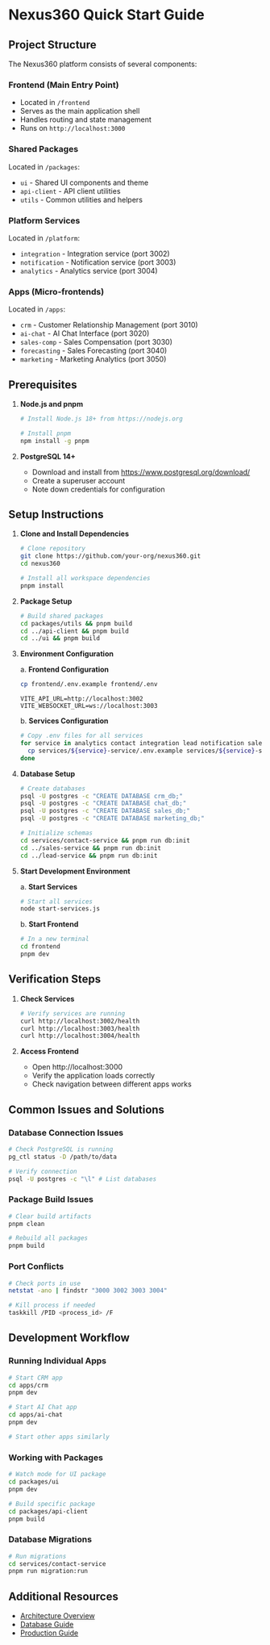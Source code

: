 # Nexus360 Quick Start Guide

## Project Structure

The Nexus360 platform consists of several components:

### Frontend (Main Entry Point)
- Located in `/frontend`
- Serves as the main application shell
- Handles routing and state management
- Runs on `http://localhost:3000`

### Shared Packages
Located in `/packages`:
- `ui` - Shared UI components and theme
- `api-client` - API client utilities
- `utils` - Common utilities and helpers

### Platform Services
Located in `/platform`:
- `integration` - Integration service (port 3002)
- `notification` - Notification service (port 3003)
- `analytics` - Analytics service (port 3004)

### Apps (Micro-frontends)
Located in `/apps`:
- `crm` - Customer Relationship Management (port 3010)
- `ai-chat` - AI Chat Interface (port 3020)
- `sales-comp` - Sales Compensation (port 3030)
- `forecasting` - Sales Forecasting (port 3040)
- `marketing` - Marketing Analytics (port 3050)

## Prerequisites

1. **Node.js and pnpm**
   ```bash
   # Install Node.js 18+ from https://nodejs.org
   
   # Install pnpm
   npm install -g pnpm
   ```

2. **PostgreSQL 14+**
   - Download and install from https://www.postgresql.org/download/
   - Create a superuser account
   - Note down credentials for configuration

## Setup Instructions

1. **Clone and Install Dependencies**
   ```bash
   # Clone repository
   git clone https://github.com/your-org/nexus360.git
   cd nexus360

   # Install all workspace dependencies
   pnpm install
   ```

2. **Package Setup**
   ```bash
   # Build shared packages
   cd packages/utils && pnpm build
   cd ../api-client && pnpm build
   cd ../ui && pnpm build
   ```

3. **Environment Configuration**

   a. **Frontend Configuration**
   ```bash
   cp frontend/.env.example frontend/.env
   ```
   ```env
   VITE_API_URL=http://localhost:3002
   VITE_WEBSOCKET_URL=ws://localhost:3003
   ```

   b. **Services Configuration**
   ```bash
   # Copy .env files for all services
   for service in analytics contact integration lead notification sales task; do
     cp services/${service}-service/.env.example services/${service}-service/.env
   done
   ```

4. **Database Setup**
   ```bash
   # Create databases
   psql -U postgres -c "CREATE DATABASE crm_db;"
   psql -U postgres -c "CREATE DATABASE chat_db;"
   psql -U postgres -c "CREATE DATABASE sales_db;"
   psql -U postgres -c "CREATE DATABASE marketing_db;"

   # Initialize schemas
   cd services/contact-service && pnpm run db:init
   cd ../sales-service && pnpm run db:init
   cd ../lead-service && pnpm run db:init
   ```

5. **Start Development Environment**

   a. **Start Services**
   ```bash
   # Start all services
   node start-services.js
   ```

   b. **Start Frontend**
   ```bash
   # In a new terminal
   cd frontend
   pnpm dev
   ```

## Verification Steps

1. **Check Services**
   ```bash
   # Verify services are running
   curl http://localhost:3002/health
   curl http://localhost:3003/health
   curl http://localhost:3004/health
   ```

2. **Access Frontend**
   - Open http://localhost:3000
   - Verify the application loads correctly
   - Check navigation between different apps works

## Common Issues and Solutions

### Database Connection Issues
```bash
# Check PostgreSQL is running
pg_ctl status -D /path/to/data

# Verify connection
psql -U postgres -c "\l" # List databases
```

### Package Build Issues
```bash
# Clear build artifacts
pnpm clean

# Rebuild all packages
pnpm build
```

### Port Conflicts
```bash
# Check ports in use
netstat -ano | findstr "3000 3002 3003 3004"

# Kill process if needed
taskkill /PID <process_id> /F
```

## Development Workflow

### Running Individual Apps
```bash
# Start CRM app
cd apps/crm
pnpm dev

# Start AI Chat app
cd apps/ai-chat
pnpm dev

# Start other apps similarly
```

### Working with Packages
```bash
# Watch mode for UI package
cd packages/ui
pnpm dev

# Build specific package
cd packages/api-client
pnpm build
```

### Database Migrations
```bash
# Run migrations
cd services/contact-service
pnpm run migration:run
```

## Additional Resources

- [Architecture Overview](../architecture/system-design.md)
- [Database Guide](../database/README.md)
- [Production Guide](../deployment/production-guide.md)
